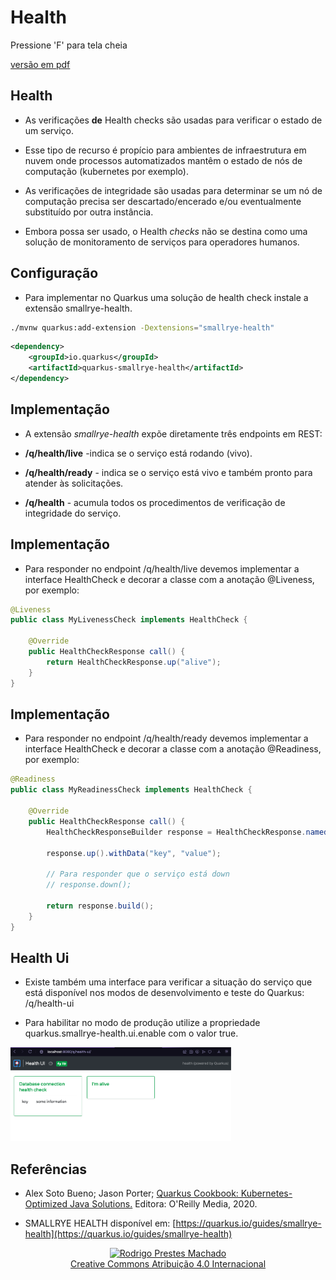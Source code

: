 <!-- .slide: data-background-opacity="0.3" data-background-image="img/_3fb89e4e-1112-416d-961c-a5ecd569d872.jpg" data-transition="convex" -->
# Health
<!-- .element: style="margin-bottom:100px; font-size: 60px; color:white; font-family: Marker Felt;" -->

Pressione 'F' para tela cheia
<!-- .element: style="margin-bottom:10px; font-size: 15px; color:white" -->

[versão em pdf](?print-pdf)
<!-- .element: style="margin-bottom 25px; font-size: 15px; color:white" -->


<!-- .slide: data-background="#21093D" data-transition="convex" -->
## Health
<!-- .element: style="margin-bottom:50px; font-size: 50px; color:white; font-family: Marker Felt;" -->

* As verificações **de** Health checks são usadas para verificar o estado de um serviço.
<!-- .element: style="margin-bottom:50px; font-size: 25px; color:white" -->

* Esse tipo de recurso é propício para ambientes de infraestrutura em nuvem onde processos automatizados mantêm o estado de nós de computação (kubernetes por exemplo).
<!-- .element: style="margin-bottom:50px; font-size: 25px; color:white" -->

* As verificações de integridade são usadas para determinar se um nó de computação precisa ser descartado/encerado e/ou eventualmente substituído por outra instância.
<!-- .element: style="margin-bottom:50px; font-size: 25px; color:white" -->

* Embora possa ser usado, o Health _checks_ não se destina como uma solução de monitoramento de serviços para operadores humanos.
<!-- .element: style="margin-bottom:50px; font-size: 25px; color:white" -->


<!-- .slide: data-background="#21093D" data-transition="convex" -->
## Configuração
<!-- .element: style="margin-bottom:50px; font-size: 50px; color:white; font-family: Marker Felt;" -->

* Para implementar no Quarkus uma solução de health check instale a extensão smallrye-health.
<!-- .element: style="margin-bottom:50px; font-size: 25px; color:white" -->

```sh
./mvnw quarkus:add-extension -Dextensions="smallrye-health"
```
<!-- .element: style="margin-bottom:50px; font-size: 18px; font-family: arial; color:black; background-color: #F2FAF3;" -->

```xml
<dependency>
    <groupId>io.quarkus</groupId>
    <artifactId>quarkus-smallrye-health</artifactId>
</dependency>
```
<!-- .element: style="margin-bottom:50px; font-size: 18px; font-family: arial; color:black; background-color: #F2FAF3;" -->


<!-- .slide: data-background="#21093D" data-transition="convex" -->
## Implementação
<!-- .element: style="margin-bottom:50px; font-size: 50px; color:white; font-family: Marker Felt;" -->

* A extensão _smallrye-health_ expõe diretamente três endpoints em REST:
<!-- .element: style="margin-bottom:50px; font-size: 25px; color:white" -->

  * **/q/health/live** -indica se o serviço está rodando (vivo).
  <!-- .element: style="margin-bottom:50px; font-size: 25px; color:white" -->

  * **/q/health/ready** - indica se o serviço está vivo e também pronto para atender às solicitações.
  <!-- .element: style="margin-bottom:50px; font-size: 25px; color:white" -->

  * **/q/health** - acumula todos os procedimentos de verificação de integridade do serviço.
  <!-- .element: style="margin-bottom:50px; font-size: 25px; color:white" -->


<!-- .slide: data-background="#21093D" data-transition="convex" -->
## Implementação
<!-- .element: style="margin-bottom:50px; font-size: 50px; color:white; font-family: Marker Felt;" -->

* Para responder no endpoint /q/health/live devemos implementar a interface HealthCheck e decorar a classe com a anotação @Liveness, por exemplo:
<!-- .element: style="margin-bottom:50px; font-size: 25px; color:white" -->

```java
@Liveness
public class MyLivenessCheck implements HealthCheck {

    @Override
    public HealthCheckResponse call() {
        return HealthCheckResponse.up("alive");
    }
}
```
<!-- .element: style="margin-bottom:50px; font-size: 18px; font-family: arial; color:black; background-color: #F2FAF3;" -->


<!-- .slide: data-background="#21093D" data-transition="convex" -->
## Implementação
<!-- .element: style="margin-bottom:50px; font-size: 50px; color:white; font-family: Marker Felt;" -->

* Para responder no endpoint /q/health/ready devemos implementar a interface HealthCheck e decorar a classe com a anotação @Readiness, por exemplo:
<!-- .element: style="margin-bottom:50px; font-size: 25px; color:white" -->

```java
@Readiness
public class MyReadinessCheck implements HealthCheck {

    @Override
    public HealthCheckResponse call() {
        HealthCheckResponseBuilder response = HealthCheckResponse.named("Database connection health check");

        response.up().withData("key", "value");

        // Para responder que o serviço está down
        // response.down();

        return response.build();
    }
}
```
<!-- .element: style="margin-bottom:50px; font-size: 18px; font-family: arial; color:black; background-color: #F2FAF3;" -->


<!-- .slide: data-background="#21093D" data-transition="convex" -->
## Health Ui
<!-- .element: style="margin-bottom:50px; font-size: 50px; color:white; font-family: Marker Felt;" -->

* Existe também uma interface para verificar a situação do serviço que está disponível nos modos de desenvolvimento e teste do Quarkus: /q/health-ui
<!-- .element: style="margin-bottom:50px; font-size: 25px; color:white" -->

* Para habilitar no modo de produção utilize a propriedade quarkus.smallrye-health.ui.enable com o valor true.
<!-- .element: style="margin-bottom:50px; font-size: 25px; color:white" -->

<img src="img/health-ui.png" width="70%" height="70%"/><br/>


<!-- .slide: data-background="#21093D" data-transition="convex" -->
## Referências
<!-- .element: style="margin-bottom:50px; font-size: 50px; color:white; font-family: Marker Felt;" -->

* Alex Soto Bueno; Jason Porter; [Quarkus Cookbook: Kubernetes-Optimized Java Solutions.](https://www.amazon.com.br/gp/product/B08D364VMD/ref=as_li_tl?ie=UTF8&camp=1789&creative=9325&creativeASIN=B08D364VMD&linkCode=as2&tag=rpmhub-20&linkId=2f82a4bb959a1797ec9791e0af68d1af) Editora: O'Reilly Media, 2020.
<!-- .element: style="margin-bottom:50px; font-size: 25px; color:white" -->

* SMALLRYE HEALTH disponível em: [https://quarkus.io/guides/smallrye-health](https://quarkus.io/guides/smallrye-health)
<!-- .element: style="margin-bottom:70px; font-size: 25px; color:white" -->

<center>
<a href="https://rpmhub.dev" target="blanck"><img src="../../../imgs/logo.png" alt="Rodrigo Prestes Machado" width="3%" height="3%" border=0 style="border:0; text-decoration:none; outline:none"></a><br/>
<a rel="license" href="http://creativecommons.org/licenses/by/4.0/">Creative Commons Atribuição 4.0 Internacional</a>
</center>